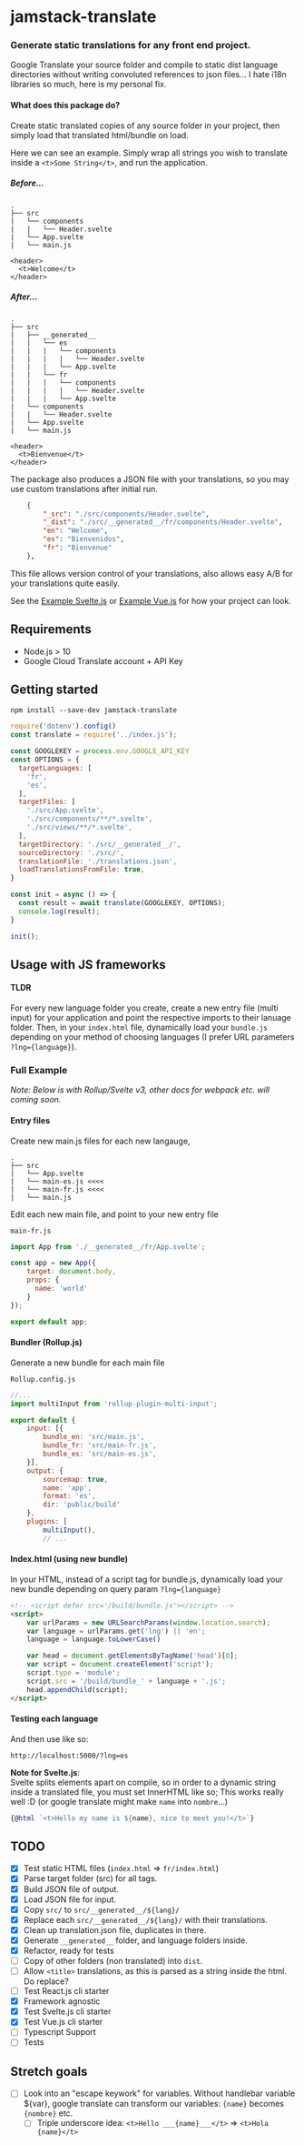 
# jamstack-translate

### Generate static translations for any front end project.
Google Translate your source folder and compile to static dist language directories without writing convoluted references to json files... I hate i18n libraries so much, here is my personal fix.


#### What does this package do?
Create static translated copies of any source folder in your project, then simply load that translated html/bundle on load.

Here we can see an example. Simply wrap all strings you wish to translate inside a `<t>Some String</t>`, and run the application. 

##### Before...
```
.
├── src
|   └── components
|   |   └── Header.svelte
|   └── App.svelte
|   └── main.js
```

```
<header>
  <t>Welcome</t>
</header>
```

##### After...
```
.
├── src
|   ├── __generated__
|   |   └── es
|   |   |   └── components
|   |   |   |   └── Header.svelte
|   |   |   └── App.svelte
|   |   └── fr
|   |   |   └── components
|   |   |   |   └── Header.svelte
|   |   |   └── App.svelte
|   └── components
|   |   └── Header.svelte
|   └── App.svelte
|   └── main.js
```
```
<header>
  <t>Bienvenue</t>
</header>
```


The package also produces a JSON file with your translations, so you may use custom translations after initial run. 

```json
    {
        "_src": "./src/components/Header.svelte",
        "_dist": "./src/__generated__/fr/components/Header.svelte",
        "en": "Welcome",
        "es": "Bienvenidos",
        "fr": "Bienvenue"
    },
```

This file allows version control of your translations, also allows easy A/B for your translations quite easily.

See the [Example Svelte.js](./example-svelte) or [Example Vue.js](./example-vue) for how your project can look.

## Requirements
* Node.js > 10
* Google Cloud Translate account + API Key

## Getting started
`npm install --save-dev jamstack-translate`

```javascript
require('dotenv').config()
const translate = require('../index.js');

const GOOGLEKEY = process.env.GOOGLE_API_KEY
const OPTIONS = {
  targetLanguages: [
    'fr',
    'es',
  ],
  targetFiles: [
    './src/App.svelte',
    './src/components/**/*.svelte',
    './src/views/**/*.svelte',
  ],
  targetDirectory: './src/__generated__/',
  sourceDirectory: './src/',
  translationFile: './translations.json',
  loadTranslationsFromFile: true,
}

const init = async () => {
  const result = await translate(GOOGLEKEY, OPTIONS);
  console.log(result);
}

init();

```

## Usage with JS frameworks

#### TLDR
For every new language folder you create, create a new entry file (multi input) for your application and point the respective imports to their lanuage folder. Then, in your `index.html` file, dynamically load your `bundle.js` depending on your method of choosing languages (I prefer URL parameters `?lng={language}`).


### Full Example
*Note: Below is with Rollup/Svelte v3, other docs for webpack etc. will coming soon.*

#### Entry files
Create new main.js files for each new langauge,
```
.
├── src
|   └── App.svelte
|   └── main-es.js <<<<
|   └── main-fr.js <<<<
|   └── main.js
```

Edit each new main file, and point to your new entry file

`main-fr.js`
```javascript
import App from './__generated__/fr/App.svelte';

const app = new App({
	target: document.body,
	props: {
	  name: 'world'
	}
});

export default app;
```

#### Bundler (Rollup.js)

Generate a new bundle for each main file

`Rollup.config.js`
```javascript
//...
import multiInput from 'rollup-plugin-multi-input';

export default {
	input: [{
		bundle_en: 'src/main.js',
		bundle_fr: 'src/main-fr.js',
		bundle_es: 'src/main-es.js',
	}],
	output: {
		sourcemap: true,
		name: 'app',
		format: 'es',
		dir: 'public/build'
	},
	plugins: [
		multiInput(),
		// ...
```


#### Index.html (using new bundle)
In your HTML, instead of a script tag for bundle.js, dynamically load your new bundle depending on query param `?lng={language}`
```html
<!-- <script defer src='/build/bundle.js'></script> -->
<script>
	var urlParams = new URLSearchParams(window.location.search);
	var language = urlParams.get('lng') || 'en';
	language = language.toLowerCase()

	var head = document.getElementsByTagName('head')[0];
	var script = document.createElement('script');
	script.type = 'module';
	script.src = '/build/bundle_' + language + '.js';
	head.appendChild(script);
</script>

```

#### Testing each language
And then use like so:

`http://localhost:5000/?lng=es`

**Note for Svelte.js**:  
Svelte splits elements apart on compile, so in order to a dynamic string inside a translated file, you must set InnerHTML like so; This works really well :D (or google translate might make `name` into `nombre`...)
```javascript
{@html `<t>Hello my name is ${name}, nice to meet you!</t>`}
```


## TODO
- [x] Test static HTML files (`index.html` => `fr/index.html`)
- [x] Parse target folder (src) for all <t> tags.
- [x] Build JSON file of output.
- [x] Load JSON file for input.
- [x] Copy `src/` to `src/__generated__/${lang}/`
- [x] Replace each `src/__generated__/${lang}/` with their translations.
- [x] Clean up translation.json file, duplicates in there.
- [x] Generate `__generated__` folder, and language folders inside.
- [x] Refactor, ready for tests
- [ ] Copy of other folders (non translated) into `dist`.
- [ ] Allow `<title>` translations, as this is parsed as a string inside the html. Do replace?
- [ ] Test React.js cli starter
- [x] Framework agnostic
- [x] Test Svelte.js cli starter
- [x] Test Vue.js cli starter
- [ ] Typescript Support
- [ ] Tests

## Stretch goals
- [ ] Look into an "escape keywork" for variables. Without handlebar variable ${var}, google translate can transform our variables: `{name}` becomes `{nombre}` etc.
  - [ ] Triple underscore idea: `<t>Hello ___{name}___</t>` => `<t>Hola {name}</t>`